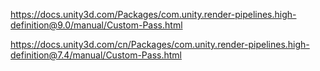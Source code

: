 https://docs.unity3d.com/Packages/com.unity.render-pipelines.high-definition@9.0/manual/Custom-Pass.html

https://docs.unity3d.com/cn/Packages/com.unity.render-pipelines.high-definition@7.4/manual/Custom-Pass.html
